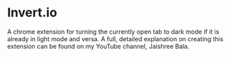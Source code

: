 # Invert.io
A chrome extension for turning the currently open tab to dark mode if it is already in light mode and versa. A full, detailed explanation on creating this extension can be found on my YouTube channel, Jaishree Bala.
